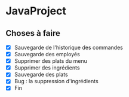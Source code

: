 # JavaProject

## Choses à faire

- [x] Sauvegarde de l'historique des commandes
- [x] Sauvegarde des employés
- [x] Supprimer des plats du menu
- [x] Supprimer des ingrédients
- [x] Sauvegarde des plats
- [x] Bug : la suppression d'ingrédients
- [x] Fin
